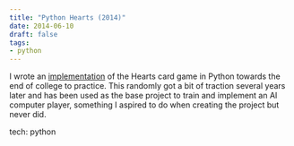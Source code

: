 ```yaml
---
title: "Python Hearts (2014)"
date: 2014-06-10
draft: false
tags:
- python
---
```


I wrote an [implementation](https://github.com/danielcorin/Hearts) of the Hearts card game in Python towards the end of college to practice.
This randomly got a bit of traction several years later and has been used as the base project to train and implement an AI computer player, something I aspired to do when creating the project but never did.

tech: python
